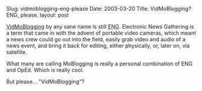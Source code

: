 Slug: vidmoblogging-eng-please
Date: 2003-03-20
Title: VidMoBlogging? ENG, please.
layout: post

<a href="http://www.smartmobs.com/archives/000804.html">VidMoBlogging</a> by any sane name is still <acronym title="Electronic News Gathering">ENG</acronym>. Electronic News Gathering is a term that came in with the advent of portable video cameras, which meant a news crew could go out into the field, easily grab video and audio of a news event, and bring it back for editing, either physically, or, later on, via satellite.

What many are calling MoBlogging is really a personal combination of ENG and  OpEd. Which is really cool.

But please... &quot;VidMoBlogging&quot;?
